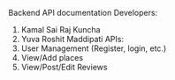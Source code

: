 Backend API documentation
Developers:
1. Kamal Sai Raj Kuncha
2. Yuva Roshit Maddipati
APIs: 
1.	User Management (Register, login, etc.)
2.	View/Add places
3.	View/Post/Edit Reviews
